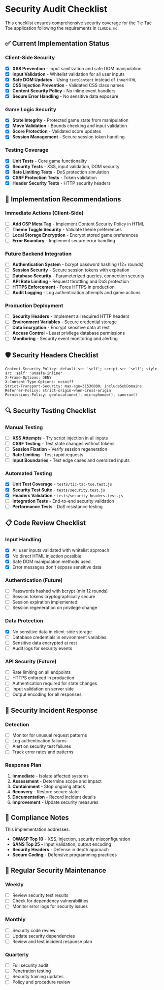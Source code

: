 # Security Audit Checklist

This checklist ensures comprehensive security coverage for the Tic Tac Toe application following the requirements in `CLAUDE.md`.

## ✅ Current Implementation Status

### Client-Side Security
- [x] **XSS Prevention** - Input sanitization and safe DOM manipulation
- [x] **Input Validation** - Whitelist validation for all user inputs  
- [x] **Safe DOM Updates** - Using `textContent` instead of `innerHTML`
- [x] **CSS Injection Prevention** - Validated CSS class names
- [x] **Content Security Policy** - No inline event handlers
- [x] **Secure Error Handling** - No sensitive data exposure

### Game Logic Security  
- [x] **State Integrity** - Protected game state from manipulation
- [x] **Move Validation** - Bounds checking and input validation
- [x] **Score Protection** - Validated score updates
- [x] **Session Management** - Secure session token handling

### Testing Coverage
- [x] **Unit Tests** - Core game functionality
- [x] **Security Tests** - XSS, input validation, DOM security
- [x] **Rate Limiting Tests** - DoS protection simulation
- [x] **CSRF Protection Tests** - Token validation
- [x] **Header Security Tests** - HTTP security headers

## 🔄 Implementation Recommendations

### Immediate Actions (Client-Side)
- [ ] **Add CSP Meta Tag** - Implement Content Security Policy in HTML
- [ ] **Theme Toggle Security** - Validate theme preferences  
- [ ] **Local Storage Encryption** - Encrypt stored game preferences
- [ ] **Error Boundary** - Implement secure error handling

### Future Backend Integration
- [ ] **Authentication System** - bcrypt password hashing (12+ rounds)
- [ ] **Session Security** - Secure session tokens with expiration
- [ ] **Database Security** - Parameterized queries, connection security
- [ ] **API Rate Limiting** - Request throttling and DoS protection
- [ ] **HTTPS Enforcement** - Force HTTPS in production
- [ ] **Audit Logging** - Log authentication attempts and game actions

### Production Deployment
- [ ] **Security Headers** - Implement all required HTTP headers
- [ ] **Environment Variables** - Secure credential storage
- [ ] **Data Encryption** - Encrypt sensitive data at rest
- [ ] **Access Control** - Least privilege database permissions
- [ ] **Monitoring** - Security event monitoring and alerting

## 🛡️ Security Headers Checklist

```http
Content-Security-Policy: default-src 'self'; script-src 'self'; style-src 'self' 'unsafe-inline'
X-Frame-Options: DENY
X-Content-Type-Options: nosniff  
Strict-Transport-Security: max-age=31536000; includeSubDomains
Referrer-Policy: strict-origin-when-cross-origin
Permissions-Policy: geolocation=(), microphone=(), camera=()
```

## 🔍 Security Testing Checklist

### Manual Testing
- [ ] **XSS Attempts** - Try script injection in all inputs
- [ ] **CSRF Testing** - Test state changes without tokens
- [ ] **Session Fixation** - Verify session regeneration
- [ ] **Rate Limiting** - Test rapid requests
- [ ] **Input Boundaries** - Test edge cases and oversized inputs

### Automated Testing  
- [x] **Unit Test Coverage** - `tests/tic-tac-toe.test.js`
- [x] **Security Test Suite** - `tests/security.test.js` 
- [x] **Headers Validation** - `tests/security-headers.test.js`
- [ ] **Integration Tests** - End-to-end security validation
- [ ] **Performance Tests** - DoS resistance testing

## 📋 Code Review Checklist

### Input Handling
- [x] All user inputs validated with whitelist approach
- [x] No direct HTML injection possible
- [x] Safe DOM manipulation methods used
- [x] Error messages don't expose sensitive data

### Authentication (Future)
- [ ] Passwords hashed with bcrypt (min 12 rounds)
- [ ] Session tokens cryptographically secure
- [ ] Session expiration implemented
- [ ] Session regeneration on privilege change

### Data Protection
- [x] No sensitive data in client-side storage  
- [ ] Database credentials in environment variables
- [ ] Sensitive data encrypted at rest
- [ ] Audit logs for security events

### API Security (Future)
- [ ] Rate limiting on all endpoints
- [ ] HTTPS enforced in production
- [ ] Authentication required for state changes
- [ ] Input validation on server side
- [ ] Output encoding for all responses

## 🚨 Security Incident Response

### Detection
- [ ] Monitor for unusual request patterns
- [ ] Log authentication failures
- [ ] Alert on security test failures
- [ ] Track error rates and patterns

### Response Plan
1. **Immediate** - Isolate affected systems
2. **Assessment** - Determine scope and impact  
3. **Containment** - Stop ongoing attack
4. **Recovery** - Restore secure state
5. **Documentation** - Record incident details
6. **Improvement** - Update security measures

## 📝 Compliance Notes

This implementation addresses:
- **OWASP Top 10** - XSS, injection, security misconfiguration
- **SANS Top 25** - Input validation, output encoding
- **Security Headers** - Defense in depth approach
- **Secure Coding** - Defensive programming practices

## 🔄 Regular Security Maintenance

### Weekly
- [ ] Review security test results
- [ ] Check for dependency vulnerabilities
- [ ] Monitor error logs for security issues

### Monthly  
- [ ] Security code review
- [ ] Update security dependencies
- [ ] Review and test incident response plan

### Quarterly
- [ ] Full security audit
- [ ] Penetration testing
- [ ] Security training updates
- [ ] Policy and procedure review